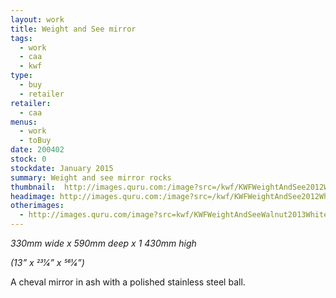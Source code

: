 ```yaml
---
layout: work
title: Weight and See mirror
tags:
  - work
  - caa
  - kwf
type: 
  - buy
  - retailer
retailer:
  - caa
menus: 
  - work 
  - toBuy
date: 200402
stock: 0
stockdate: January 2015
summary: Weight and see mirror rocks
thumbnail:  http://images.quru.com:/image?src=/kwf/KWFWeightAndSee2012White.jpg&width=175&height=175&fill=%23ffffff&left=0.2267&top=0.0333&right=0.853&bottom=0.967&strip=1
headimage: http://images.quru.com:/image?src=/kwf/KWFWeightAndSee2012White.jpg&height=350&left=0.2267&top=0.0333&right=0.853&bottom=0.967&strip=1
otherimages:
  - http://images.quru.com/image?src=kwf/KWFWeightAndSeeWalnut2013White.jpg&height=175&width=175&fill=auto&strip=1
---
```

*330mm wide x 590mm deep x 1 430mm high*

*(13” x 231⁄4” x 561⁄4”)*

A cheval mirror in ash with a polished stainless steel ball.
